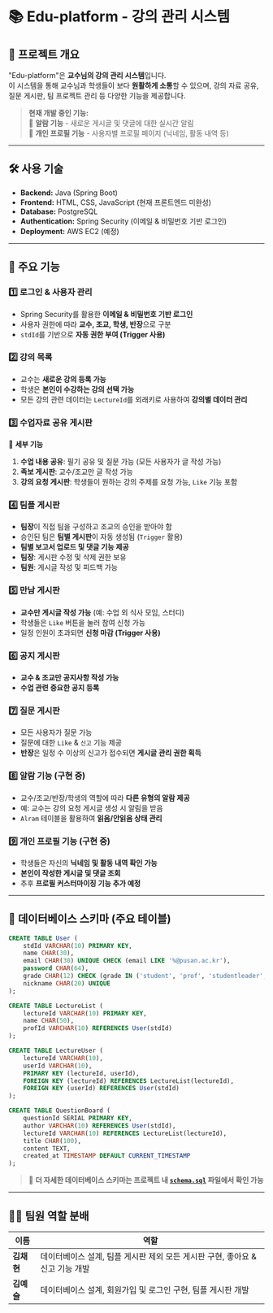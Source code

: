 # 📚 Edu-platform - 강의 관리 시스템

## 📌 프로젝트 개요
"Edu-platform"은 **교수님의 강의 관리 시스템**입니다.  
이 시스템을 통해 교수님과 학생들이 보다 **원활하게 소통**할 수 있으며, 강의 자료 공유, 질문 게시판, 팀 프로젝트 관리 등 다양한 기능을 제공합니다.  

> **현재 개발 중인 기능:**  
> 🔔 **알람 기능** - 새로운 게시글 및 댓글에 대한 실시간 알림  
> 👤 **개인 프로필 기능** - 사용자별 프로필 페이지 (닉네임, 활동 내역 등)

---

## 🛠 사용 기술
- **Backend:** Java (Spring Boot)
- **Frontend:** HTML, CSS, JavaScript (현재 프론트엔드 미완성)
- **Database:** PostgreSQL
- **Authentication:** Spring Security (이메일 & 비밀번호 기반 로그인)
- **Deployment:** AWS EC2 (예정)

---

## 📂 주요 기능

### **1️⃣ 로그인 & 사용자 관리**
- Spring Security를 활용한 **이메일 & 비밀번호 기반 로그인**
- 사용자 권한에 따라 **교수, 조교, 학생, 반장**으로 구분
- `stdId`를 기반으로 **자동 권한 부여 (Trigger 사용)**

### **2️⃣ 강의 목록**
- 교수는 **새로운 강의 등록 가능**
- 학생은 **본인이 수강하는 강의 선택 가능**
- 모든 강의 관련 데이터는 `LectureId`를 외래키로 사용하여 **강의별 데이터 관리**

### **3️⃣ 수업자료 공유 게시판**
📌 **세부 기능**
1. **수업 내용 공유**: 필기 공유 및 질문 가능 (모든 사용자가 글 작성 가능)
2. **족보 게시판**: 교수/조교만 글 작성 가능
3. **강의 요청 게시판**: 학생들이 원하는 강의 주제를 요청 가능, `Like` 기능 포함

### **4️⃣ 팀플 게시판**
- **팀장**이 직접 팀을 구성하고 조교의 승인을 받아야 함
- 승인된 팀은 **팀별 게시판**이 자동 생성됨 (`Trigger` 활용)
- **팀별 보고서 업로드 및 댓글 기능 제공**
- **팀장**: 게시판 수정 및 삭제 권한 보유
- **팀원**: 게시글 작성 및 피드백 가능

### **5️⃣ 만남 게시판**
- **교수만 게시글 작성 가능** (예: 수업 외 식사 모임, 스터디)
- 학생들은 `Like` 버튼을 눌러 참여 신청 가능
- 일정 인원이 초과되면 **신청 마감 (Trigger 사용)**

### **6️⃣ 공지 게시판**
- **교수 & 조교만 공지사항 작성 가능**
- **수업 관련 중요한 공지 등록**

### **7️⃣ 질문 게시판**
- 모든 사용자가 질문 가능
- 질문에 대한 `Like` & `신고` 기능 제공
- **반장**은 일정 수 이상의 신고가 접수되면 **게시글 관리 권한 획득**

### **8️⃣ 알람 기능 (구현 중)**
- 교수/조교/반장/학생의 역할에 따라 **다른 유형의 알람 제공**
- 예: 교수는 강의 요청 게시글 생성 시 알림을 받음
- `Alram` 테이블을 활용하여 **읽음/안읽음 상태 관리**

### **9️⃣ 개인 프로필 기능 (구현 중)**
- 학생들은 자신의 **닉네임 및 활동 내역 확인 가능**
- **본인이 작성한 게시글 및 댓글 조회**
- 추후 **프로필 커스터마이징 기능 추가 예정**

---

## 📜 데이터베이스 스키마 (주요 테이블)
```sql
CREATE TABLE User (
    stdId VARCHAR(10) PRIMARY KEY,
    name CHAR(30),
    email CHAR(30) UNIQUE CHECK (email LIKE '%@pusan.ac.kr'),
    password CHAR(64),
    grade CHAR(12) CHECK (grade IN ('student', 'prof', 'studentleader', 'ra')),
    nickname CHAR(20) UNIQUE
);

CREATE TABLE LectureList (
    lectureId VARCHAR(10) PRIMARY KEY,
    name CHAR(50),
    profId VARCHAR(10) REFERENCES User(stdId)
);

CREATE TABLE LectureUser (
    lectureId VARCHAR(10),
    userId VARCHAR(10),
    PRIMARY KEY (lectureId, userId),
    FOREIGN KEY (lectureId) REFERENCES LectureList(lectureId),
    FOREIGN KEY (userId) REFERENCES User(stdId)
);

CREATE TABLE QuestionBoard (
    questionId SERIAL PRIMARY KEY,
    author VARCHAR(10) REFERENCES User(stdId),
    lectureId VARCHAR(10) REFERENCES LectureList(lectureId),
    title CHAR(100),
    content TEXT,
    created_at TIMESTAMP DEFAULT CURRENT_TIMESTAMP
);
```
> 🔎 **더 자세한 데이터베이스 스키마는 프로젝트 내 [`schema.sql`](schema.sql) 파일에서 확인 가능**

---

## 👨‍💻 팀원 역할 분배
| 이름   | 역할 |
|--------|-------------------------------|
| **김채현** | 데이터베이스 설계, 팀플 게시판 제외 모든 게시판 구현, 좋아요 & 신고 기능 개발 |
| **김예슬** | 데이터베이스 설계, 회원가입 및 로그인 구현, 팀플 게시판 개발 |


